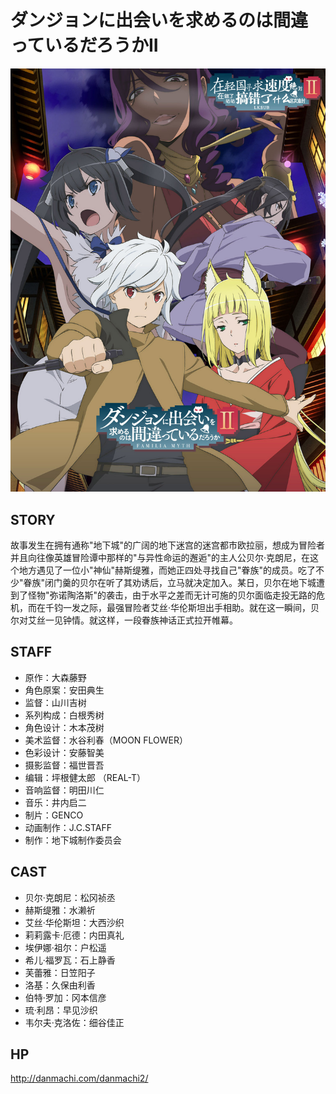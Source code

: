 # ダンジョンに出会いを求めるのは間違っているだろうかII

![poster](poster.jpg)

## STORY

故事发生在拥有通称"地下城"的广阔的地下迷宫的迷宫都市欧拉丽，想成为冒险者并且向往像英雄冒险谭中那样的"与异性命运的邂逅"的主人公贝尔·克朗尼，在这个地方遇见了一位小"神仙"赫斯缇雅，而她正四处寻找自己"眷族"的成员。吃了不少"眷族"闭门羹的贝尔在听了其劝诱后，立马就决定加入。某日，贝尔在地下城遭到了怪物"弥诺陶洛斯"的袭击，由于水平之差而无计可施的贝尔面临走投无路的危机，而在千钧一发之际，最强冒险者艾丝·华伦斯坦出手相助。就在这一瞬间，贝尔对艾丝一见钟情。就这样，一段眷族神话正式拉开帷幕。

## STAFF

- 原作：大森藤野
- 角色原案：安田典生
- 监督：山川吉树
- 系列构成：白根秀树
- 角色设计：木本茂树
- 美术监督：水谷利春（MOON FLOWER）
- 色彩设计：安藤智美
- 摄影监督：福世晋吾
- 编辑：坪根健太郎 （REAL-T）
- 音响监督：明田川仁
- 音乐：井内启二
- 制片：GENCO
- 动画制作：J.C.STAFF
- 制作：地下城制作委员会

## CAST

- 贝尔·克朗尼：松冈祯丞
- 赫斯缇雅：水濑祈
- 艾丝·华伦斯坦：大西沙织
- 莉莉露卡·厄德：内田真礼
- 埃伊娜·祖尔：户松遥
- 希儿·福罗瓦：石上静香
- 芙蕾雅：日笠阳子
- 洛基：久保由利香
- 伯特·罗加：冈本信彦
- 琉·利昂：早见沙织
- 韦尔夫·克洛佐：细谷佳正

## HP

http://danmachi.com/danmachi2/